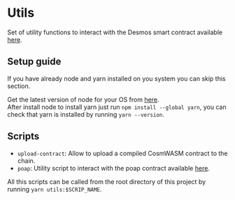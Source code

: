 # Utils
Set of utility functions to interact with the Desmos smart contract available [here](https://github.com/desmos-labs/desmos-contracts).


## Setup guide
If you have already node and yarn installed on you system you can skip this section.

Get the latest version of node for your OS from [here](https://nodejs.org/en/download).  
After install node to install yarn just run `npm install --global yarn`, you can check that yarn is installed by
running `yarn --version`.

## Scripts
* `upload-contract`: Allow to upload a compiled CosmWASM contract to the chain.
* `poap`: Utility script to interact with the poap contract available [here](https://github.com/desmos-labs/desmos-contracts/tree/master/contracts/poap).

All this scripts can be called from the root directory of this project by running `yarn utils:$SCRIP_NAME`.